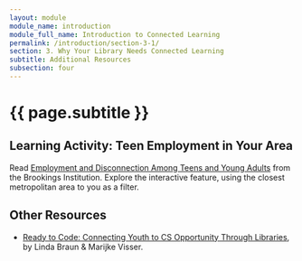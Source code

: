 ```yaml
---
layout: module
module_name: introduction
module_full_name: Introduction to Connected Learning
permalink: /introduction/section-3-1/
section: 3. Why Your Library Needs Connected Learning
subtitle: Additional Resources
subsection: four
---
```


# {{ page.subtitle }}

## Learning Activity: Teen Employment in Your Area
Read [Employment and Disconnection Among Teens and Young Adults](https://www.brookings.edu/research/employment-and-disconnection-among-teens-and-young-adults-the-role-of-place-race-and-education/) from the Brookings Institution. Explore the interactive feature, using the closest metropolitan area to you as a filter. 

## Other Resources

* [Ready to Code: Connecting Youth to CS Opportunity Through Libraries](http://www.ala.org/advocacy/sites/ala.org.advocacy/files/content/pp/Ready_To_Code_Report_FINAL.pdf), by Linda Braun & Marijke Visser.